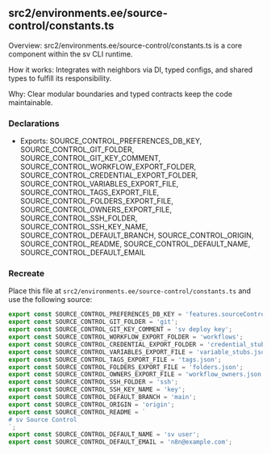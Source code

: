 ## src2/environments.ee/source-control/constants.ts

Overview: src2/environments.ee/source-control/constants.ts is a core component within the sv CLI runtime.

How it works: Integrates with neighbors via DI, typed configs, and shared types to fulfill its responsibility.

Why: Clear modular boundaries and typed contracts keep the code maintainable.

### Declarations

- Exports: SOURCE_CONTROL_PREFERENCES_DB_KEY, SOURCE_CONTROL_GIT_FOLDER, SOURCE_CONTROL_GIT_KEY_COMMENT, SOURCE_CONTROL_WORKFLOW_EXPORT_FOLDER, SOURCE_CONTROL_CREDENTIAL_EXPORT_FOLDER, SOURCE_CONTROL_VARIABLES_EXPORT_FILE, SOURCE_CONTROL_TAGS_EXPORT_FILE, SOURCE_CONTROL_FOLDERS_EXPORT_FILE, SOURCE_CONTROL_OWNERS_EXPORT_FILE, SOURCE_CONTROL_SSH_FOLDER, SOURCE_CONTROL_SSH_KEY_NAME, SOURCE_CONTROL_DEFAULT_BRANCH, SOURCE_CONTROL_ORIGIN, SOURCE_CONTROL_README, SOURCE_CONTROL_DEFAULT_NAME, SOURCE_CONTROL_DEFAULT_EMAIL

### Recreate

Place this file at `src2/environments.ee/source-control/constants.ts` and use the following source:

```ts
export const SOURCE_CONTROL_PREFERENCES_DB_KEY = 'features.sourceControl';
export const SOURCE_CONTROL_GIT_FOLDER = 'git';
export const SOURCE_CONTROL_GIT_KEY_COMMENT = 'sv deploy key';
export const SOURCE_CONTROL_WORKFLOW_EXPORT_FOLDER = 'workflows';
export const SOURCE_CONTROL_CREDENTIAL_EXPORT_FOLDER = 'credential_stubs';
export const SOURCE_CONTROL_VARIABLES_EXPORT_FILE = 'variable_stubs.json';
export const SOURCE_CONTROL_TAGS_EXPORT_FILE = 'tags.json';
export const SOURCE_CONTROL_FOLDERS_EXPORT_FILE = 'folders.json';
export const SOURCE_CONTROL_OWNERS_EXPORT_FILE = 'workflow_owners.json';
export const SOURCE_CONTROL_SSH_FOLDER = 'ssh';
export const SOURCE_CONTROL_SSH_KEY_NAME = 'key';
export const SOURCE_CONTROL_DEFAULT_BRANCH = 'main';
export const SOURCE_CONTROL_ORIGIN = 'origin';
export const SOURCE_CONTROL_README = `
# sv Source Control
`;
export const SOURCE_CONTROL_DEFAULT_NAME = 'sv user';
export const SOURCE_CONTROL_DEFAULT_EMAIL = 'n8n@example.com';

```
